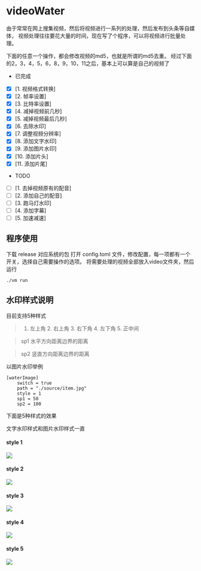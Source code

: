 # videoWater

由于常常在网上搜集视频，然后将视频进行一系列的处理，然后发布到头条等自媒体，
视频处理往往要花大量的时间，现在写了个程序，可以将视频进行批量处理。

下面的任意一个操作，都会修改视频的md5，也就是所谓的md5去重。
经过下面的2，3，4，5，6，8，9，10，11之后，基本上可以算是自己的视频了

* 已完成
* [x] [1. 视频格式转换] 
* [x] [2. 帧率设置] 
* [x] [3. 比特率设置] 
* [x] [4. 减掉视频前几秒] 
* [x] [5. 减掉视频最后几秒] 
* [x] [6. 去除水印] 
* [x] [7. 调整视频分辨率] 
* [x] [8. 添加文字水印] 
* [x] [9. 添加图片水印]
* [x] [10. 添加片头] 
* [x] [11. 添加片尾] 

* TODO
* [ ] [1. 去掉视频原有的配音] 
* [ ] [2. 添加自己的配音] 
* [ ] [3. 跑马灯水印]
* [ ] [4. 添加字幕]
* [ ] [5. 加速减速]

## 程序使用
下载 release 对应系统的包
打开 config.toml 文件，修改配置，每一项都有一个开关，选择自己需要操作的选项。
将需要处理的视频全部放入video文件夹，然后运行

`./vm run`


## 水印样式说明

目前支持5种样式

 > 1. 左上角 2. 右上角 3. 右下角 4. 左下角 5. 正中间
 
 >  sp1 水平方向距离边界的距离
 
 > sp2 竖直方向距离边界的距离

以图片水印举例
```
[waterImage]
    switch = true
    path = "./source/item.jpg"
    style = 1
    sp1 = 50
    sp2 = 100
```

下面是5种样式的效果

文字水印样式和图片水印样式一直

#### style 1
![](https://github.com/suifengqjn/videoWater/blob/master/image/style1.jpg?raw=true)

#### style 2
![](https://github.com/suifengqjn/videoWater/blob/master/image/style2.jpg?raw=true)

#### style 3
![](https://github.com/suifengqjn/videoWater/blob/master/image/style3.jpg?raw=true)

#### style 4
![](https://github.com/suifengqjn/videoWater/blob/master/image/style4.jpg?raw=true)

#### style 5
![](https://github.com/suifengqjn/videoWater/blob/master/image/style5.jpg?raw=true)



 

